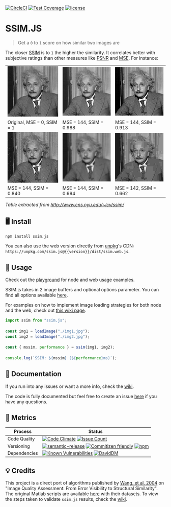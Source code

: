 [![CircleCI](https://circleci.com/gh/obartra/ssim/tree/master.svg?style=shield)](https://circleci.com/gh/obartra/ssim/tree/master) [![Test Coverage](https://codeclimate.com/github/obartra/ssim/badges/coverage.svg)](https://codeclimate.com/github/obartra/ssim/coverage) [![license](https://img.shields.io/github/license/mashape/apistatus.svg)](https://opensource.org/licenses/MIT)

# SSIM.JS

> Get a `0` to `1` score on how similar two images are

The closer [SSIM](https://en.wikipedia.org/wiki/Structural_similarity) is to `1` the higher the similarity. It correlates better with subjective ratings than other measures like [PSNR](https://en.wikipedia.org/wiki/Peak_signal-to-noise_ratio) and [MSE](https://en.wikipedia.org/wiki/Mean_squared_error). For instance:

|                                                                                            |                                                                                            |                                                                                            |
| ------------------------------------------------------------------------------------------ | ------------------------------------------------------------------------------------------ | ------------------------------------------------------------------------------------------ |
| ![](https://raw.githubusercontent.com/obartra/ssim/master/spec/samples/einstein/Q1.gif)    | ![](https://raw.githubusercontent.com/obartra/ssim/master/spec/samples/einstein/Q0988.gif) | ![](https://raw.githubusercontent.com/obartra/ssim/master/spec/samples/einstein/Q0913.gif) |
| Original, MSE = 0, SSIM = 1                                                                | MSE = 144, SSIM = 0.988                                                                    | MSE = 144, SSIM = 0.913                                                                    |
| ![](https://raw.githubusercontent.com/obartra/ssim/master/spec/samples/einstein/Q0840.gif) | ![](https://raw.githubusercontent.com/obartra/ssim/master/spec/samples/einstein/Q0694.gif) | ![](https://raw.githubusercontent.com/obartra/ssim/master/spec/samples/einstein/Q0662.gif) |
| MSE = 144, SSIM = 0.840                                                                    | MSE = 144, SSIM = 0.694                                                                    | MSE = 142, SSIM = 0.662                                                                    |

_Table extracted from http://www.cns.nyu.edu/~lcv/ssim/_

## 🖥 Install

```shell
npm install ssim.js
```

You can also use the web version directly from [unpkg](https://unpkg.com)'s CDN: `https://unpkg.com/ssim.js@{{version}}/dist/ssim.web.js`.

## 📝 Usage

Check out the [playground](https://ssim-comparison.gomix.me/) for node and web usage examples.

SSIM.js takes in 2 image buffers and optional options parameter. You can find all options available [here](https://github.com/obartra/ssim/wiki/Usage#options).

For examples on how to implement image loading strategies for both node and the web, check out [this wiki page](https://github.com/obartra/ssim/wiki/Node-and-Browsers).

```js
import ssim from "ssim.js";

const img1 = loadImage("./img1.jpg");
const img2 = loadImage("./img2.jpg");

const { mssim, performance } = ssim(img1, img2);

console.log(`SSIM: ${mssim} (${performance}ms)`);
```

## 📖 Documentation

If you run into any issues or want a more info, check the [wiki](https://github.com/obartra/ssim/wiki).

The code is fully documented but feel free to create an issue [here](https://github.com/obartra/ssim/issues/new) if you have any questions.

## 🏁 Metrics

| Process      | Status                                                                                                                                                                                                                                                                                                                                                                                          |
| ------------ | ----------------------------------------------------------------------------------------------------------------------------------------------------------------------------------------------------------------------------------------------------------------------------------------------------------------------------------------------------------------------------------------------- |
| Code Quality | [![Code Climate](https://codeclimate.com/github/obartra/ssim/badges/gpa.svg)](https://codeclimate.com/github/obartra/ssim) [![Issue Count](https://codeclimate.com/github/obartra/ssim/badges/issue_count.svg)](https://codeclimate.com/github/obartra/ssim)                                                                                                                                    |
| Versioning   | [![semantic-release](https://img.shields.io/badge/%20%20%F0%9F%93%A6%F0%9F%9A%80-semantic--release-e10079.svg)](https://github.com/semantic-release/semantic-release) [![Commitizen friendly](https://img.shields.io/badge/commitizen-friendly-brightgreen.svg)](http://commitizen.github.io/cz-cli/) [![npm](https://img.shields.io/npm/v/ssim.js.svg)](https://www.npmjs.com/package/ssim.js) |
| Dependencies | [![Known Vulnerabilities](https://snyk.io/test/github/obartra/ssim/badge.svg)](https://snyk.io/test/github/obartra/ssim) [![DavidDM](https://david-dm.org/obartra/ssim.svg)](https://david-dm.org/obartra/ssim)                                                                                                                                                                                 |

## 💡 Credits

This project is a direct port of algorithms published by [Wang, et al. 2004](/assets/ssim.pdf) on "Image Quality Assessment: From Error Visibility to Structural Similarity". The original Matlab scripts are available [here](https://ece.uwaterloo.ca/~z70wang/research/iwssim/) with their datasets. To view the steps taken to validate `ssim.js` results, check the [wiki](https://github.com/obartra/ssim/wiki/Results-Validation).
